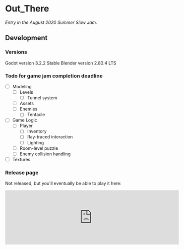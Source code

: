 # Out_There
*Entry in the August 2020 Summer Slow Jam.*

## Development

### Versions
Godot version 3.2.2 Stable
Blender version 2.83.4 LTS

### Todo for game jam completion deadline
- [ ] Modeling
	- [ ] Levels
		- [ ] Tunnel system
	- [ ] Assets
	- [ ] Enemies
		- [ ] Tentacle
- [ ] Game Logic
	- [ ] Player
		- [ ] Inventory
		- [ ] Ray-traced interaction
		- [ ] Lighting
	- [ ] Room-level puzzle
	- [ ] Enemy collision handling
- [ ] Textures

### Release page
Not released, but you'll eventually be able to play it here:
<iframe src="https://itch.io/embed/732200?linkback=true&amp;border_width=5&amp;bg_color=4f6781&amp;fg_color=e4a672&amp;link_color=9e2835&amp;border_color=68515b" width="560" height="175" frameborder="0"><a href="https://jpspadaro.itch.io/out-there">Out There by jpspadaro</a></iframe>
